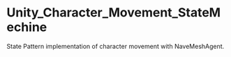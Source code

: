 # Unity_Character_Movement_StateMechine
 State Pattern implementation of character movement with NaveMeshAgent. 
